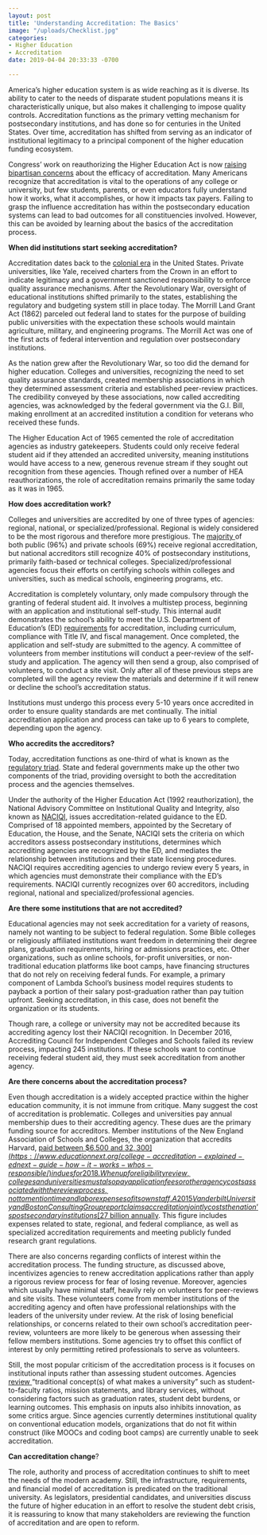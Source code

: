 ```yaml
---
layout: post
title: 'Understanding Accreditation: The Basics'
image: "/uploads/Checklist.jpg"
categories:
- Higher Education
- Accreditation
date: 2019-04-04 20:33:33 -0700

---
```

America’s higher education system is as wide reaching as it is diverse. Its ability to cater to the needs of disparate student populations means it is characteristically unique, but also makes it challenging to impose quality controls. Accreditation functions as the primary vetting mechanism for postsecondary institutions, and has done so for centuries in the United States. Over time, accreditation has shifted from serving as an indicator of institutional legitimacy to a principal component of the higher education funding ecosystem.

Congress’ work on reauthorizing the Higher Education Act is now [raising bipartisan concerns](https://www.educationnext.org/college-accreditation-explained-ednext-guide-how-it-works-whos-responsible/) about the efficacy of accreditation. Many Americans recognize that accreditation is vital to the operations of any college or university, but few students, parents, or even educators fully understand how it works, what it accomplishes, or how it impacts tax payers. Failing to grasp the influence accreditation has within the postsecondary education systems can lead to bad outcomes for all constituencies involved. However, this can be avoided by learning about the basics of the accreditation process.

**When did institutions start seeking accreditation?**

Accreditation dates back to the [colonial era](https://pacrao.org/b/general/the-regulatory-triad-and-united-states-higher-education/) in the United States. Private universities, like Yale, received charters from the Crown in an effort to indicate legitimacy and a government sanctioned responsibility to enforce quality assurance mechanisms. After the Revolutionary War, oversight of educational institutions shifted primarily to the states, establishing the regulatory and budgeting system still in place today. The Morrill Land Grant Act (1862) parceled out federal land to states for the purpose of building public universities with the expectation these schools would maintain agriculture, military, and engineering programs. The Morrill Act was one of the first acts of federal intervention and regulation over postsecondary institutions.

As the nation grew after the Revolutionary War, so too did the demand for higher education. Colleges and universities, recognizing the need to set quality assurance standards, created membership associations in which they determined assessment criteria and established peer-review practices. The credibility conveyed by these associations, now called accrediting agencies, was acknowledged by the federal government via the G.I. Bill, making enrollment at an accredited institution a condition for veterans who received these funds.

The Higher Education Act of 1965 cemented the role of accreditation agencies as industry gatekeepers. Students could only receive federal student aid if they attended an accredited university, meaning institutions would have access to a new, generous revenue stream if they sought out recognition from these agencies. Though refined over a number of HEA reauthorizations, the role of accreditation remains primarily the same today as it was in 1965.

**How does accreditation work?**

Colleges and universities are accredited by one of three types of agencies: regional, national, or specialized/professional. Regional is widely considered to be the most rigorous and therefore more prestigious. The [majority ](https://www.educationnext.org/college-accreditation-explained-ednext-guide-how-it-works-whos-responsible/)of both public (96%) and private schools (69%) receive regional accreditation, but national accreditors still recognize 40% of postsecondary institutions, primarily faith-based or technical colleges. Specialized/professional agencies focus their efforts on certifying schools within colleges and universities, such as medical schools, engineering programs, etc.

Accreditation is completely voluntary, only made compulsory through the granting of federal student aid. It involves a multistep process, beginning with an application and institutional self-study. This internal audit demonstrates the school’s ability to meet the U.S. Department of Education’s (ED) [requirements](https://www2.ed.gov/admins/finaid/accred/accreditation_pg13.html) for accreditation, including curriculum, compliance with Title IV, and fiscal management. Once completed, the application and self-study are submitted to the agency. A committee of volunteers from member institutions will conduct a peer-review of the self-study and application. The agency will then send a group, also comprised of volunteers, to conduct a site visit. Only after all of these previous steps are completed will the agency review the materials and determine if it will renew or decline the school’s accreditation status.

Institutions must undergo this process every 5-10 years once accredited in order to ensure quality standards are met continually. The initial accreditation application and process can take up to 6 years to complete, depending upon the agency.

**Who accredits the accreditors?**

Today, accreditation functions as one-third of what is known as the [regulatory triad](https://www.nationalaffairs.com/publications/detail/accountability-for-higher-education). State and federal governments make up the other two components of the triad, providing oversight to both the accreditation process and the agencies themselves.

Under the authority of the Higher Education Act (1992 reauthorization), the National Advisory Committee on Institutional Quality and Integrity, also known as [NACIQI](https://sites.ed.gov/naciqi/authority/), issues accreditation-related guidance to the ED. Comprised of 18 appointed members, appointed by the Secretary of Education, the House, and the Senate, NACIQI sets the criteria on which accreditors assess postsecondary institutions, determines which accrediting agencies are recognized by the ED, and mediates the relationship between institutions and their state licensing procedures. NACIQI requires accrediting agencies to undergo review every 5 years, in which agencies must demonstrate their compliance with the ED’s requirements. NACIQI currently recognizes over 60 accreditors, including regional, national and specialized/professional agencies.

**Are there some institutions that are not accredited?**

Educational agencies may not seek accreditation for a variety of reasons, namely not wanting to be subject to federal regulation. Some Bible colleges or religiously affiliated institutions want freedom in determining their degree plans, graduation requirements, hiring or admissions practices, etc. Other organizations, such as online schools, for-profit universities, or non-traditional education platforms like boot camps, have financing structures that do not rely on receiving federal funds. For example, a primary component of Lambda School’s business model requires students to payback a portion of their salary post-graduation rather than pay tuition upfront. Seeking accreditation, in this case, does not benefit the organization or its students.

Though rare, a college or university may not be accredited because its accrediting agency lost their NACIQI recognition. In December 2016, Accrediting Council for Independent Colleges and Schools failed its review process, impacting 245 institutions. If these schools want to continue receiving federal student aid, they must seek accreditation from another agency.

**Are there concerns about the accreditation process?**

Even though accreditation is a widely accepted practice within the higher education community, it is not immune from critique. Many suggest the cost of accreditation is problematic. Colleges and universities pay annual membership dues to their accrediting agency. These dues are the primary funding source for accreditors. Member institutions of the New England Association of Schools and Colleges, the organization that accredits Harvard, [paid between $6,500 and $32,300](https://www.educationnext.org/college-accreditation-explained-ednext-guide-how-it-works-whos-responsible/) in dues for 2018. When up for eligibility review, colleges and universities must also pay application fees or other agency costs associated with the review process, not to mention time and labor expenses of its own staff. A 2015 Vanderbilt University and Boston Consulting Group report claims accreditation jointly costs the nation’s postsecondary institutions [$27 billion annually](https://www.insidehighered.com/news/2015/10/19/vanderbilt-study-again-highlights-what-colleges-view-burdensome-federal-regulations). This figure includes expenses related to state, regional, and federal compliance, as well as specialized accreditation requirements and meeting publicly funded research grant regulations.

There are also concerns regarding conflicts of interest within the accreditation process. The funding structure, as discussed above, incentivizes agencies to renew accreditation applications rather than apply a rigorous review process for fear of losing revenue. Moreover, agencies which usually have minimal staff, heavily rely on volunteers for peer-reviews and site visits. These volunteers come from member institutions of the accrediting agency and often have professional relationships with the leaders of the university under review. At the risk of losing beneficial relationships, or concerns related to their own school’s accreditation peer-review, volunteers are more likely to be generous when assessing their fellow members institutions. Some agencies try to offset this conflict of interest by only permitting retired professionals to serve as volunteers.

Still, the most popular criticism of the accreditation process is it focuses on institutional inputs rather than assessing student outcomes. Agencies [review ](https://www.newamerica.org/education-policy/edcentral/improving-accreditation-i/)“traditional concept(s) of what makes a university” such as student-to-faculty ratios, mission statements, and library services, without considering factors such as graduation rates, student debt burdens, or learning outcomes. This emphasis on inputs also inhibits innovation, as some critics argue. Since agencies currently determines institutional quality on conventional education models, organizations that do not fit within construct (like MOOCs and coding boot camps) are currently unable to seek accreditation.

**Can accreditation change**?

The role, authority and process of accreditation continues to shift to meet the needs of the modern academy. Still, the infrastructure, requirements, and financial model of accreditation is predicated on the traditional university. As legislators, presidential candidates, and universities discuss the future of higher education in an effort to resolve the student debt crisis, it is reassuring to know that many stakeholders are reviewing the function of accreditation and are open to reform.